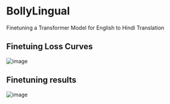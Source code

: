 # BollyLingual
 Finetuning a Transformer Model for English to Hindi Translation

## Finetuing Loss Curves
![image](https://github.com/user-attachments/assets/6a191448-8a2a-4366-b881-81218f59221b)


## Finetuning results
![image](https://github.com/user-attachments/assets/7e51baa2-5960-40cd-b7b2-1a17fff4794b)
